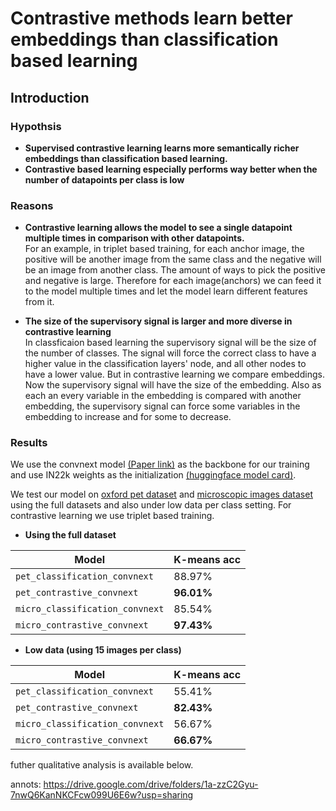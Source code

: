 # Contrastive methods learn better embeddings than classification based learning

## Introduction

### Hypothsis
- <b>Supervised contrastive learning learns more semantically richer embeddings than classification based learning. 
- Contrastive based learning especially performs way better when the number of datapoints per class is low</b>

### Reasons

- <b>Contrastive learning allows the model to see a single datapoint multiple times in comparison with other datapoints.</b><br>
For an example, in triplet based training, for each anchor image, the positive will be another image from the same class and the negative will be an image from another class. The amount of ways to pick the positive and negative is large. Therefore for each image(anchors) we can feed it to the model multiple times and let the model learn different features from it.

- <b>The size of the supervisory signal is larger and more diverse in contrastive learning</b><br>
In classficaion based learning the supervisory signal will be the size of the number of classes. The signal will force the correct class to have a higher value in the classification layers' node, and all other nodes to have a lower value. But in contrastive learning we compare embeddings. Now the supervisory signal will have the size of the embedding. Also as each an every variable in the embedding is compared with another embedding, the supervisory signal can force some variables in the embedding to increase and for some to decrease.

### Results<br>

We use the convnext model <a href="https://arxiv.org/abs/2201.03545" target="_blank">(Paper link)</a>  as the backbone for our training and use IN22k weights as the initialization <a href="https://huggingface.co/timm/convnext_tiny.fb_in22k" target="_blank">(huggingface model card)</a>. 

We test our model on  <a href="https://pytorch.org/vision/main/generated/torchvision.datasets.OxfordIIITPet.html" target="_blank">oxford pet dataset</a> and  <a href="https://www.kaggle.com/datasets/joebeachcapital/defungi?resource=download" target="_blank">microscopic images dataset</a> using the full datasets and also under low data per class setting. For contrastive learning we use triplet based training.

- <b>Using the full dataset</b>

| Model                            | K-means acc           |  
| -------------------------------- | --------------------- | 
| `pet_classification_convnext`    |       88.97%          |  
| `pet_contrastive_convnext`       |       <b>96.01%</b>   |
| `micro_classification_convnext`  |       85.54%          |  
| `micro_contrastive_convnext`     |       <b>97.43%</b>   |

- <b>Low data (using 15 images per class)</b>

| Model                            | K-means acc           |  
| -------------------------------- | --------------------- | 
| `pet_classification_convnext`    |       55.41%          |  
| `pet_contrastive_convnext`       |       <b>82.43%</b>   |
| `micro_classification_convnext`  |       56.67%          |  
| `micro_contrastive_convnext`     |       <b>66.67%</b>   |

futher qualitative analysis is available below.

annots: https://drive.google.com/drive/folders/1a-zzC2Gyu-7nwQ6KanNKCFcw099U6E6w?usp=sharing


